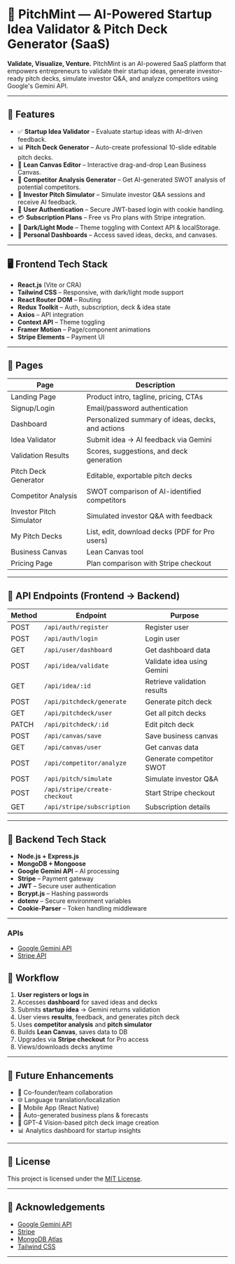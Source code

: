 

# 🚀 PitchMint — AI-Powered Startup Idea Validator & Pitch Deck Generator (SaaS)

**Validate, Visualize, Venture.**
PitchMint is an AI-powered SaaS platform that empowers entrepreneurs to validate their startup ideas, generate investor-ready pitch decks, simulate investor Q\&A, and analyze competitors using Google's Gemini API.

---

## 🧩 Features

* ✅ **Startup Idea Validator** – Evaluate startup ideas with AI-driven feedback.
* 📊 **Pitch Deck Generator** – Auto-create professional 10-slide editable pitch decks.
* 🧠 **Lean Canvas Editor** – Interactive drag-and-drop Lean Business Canvas.
* 📌 **Competitor Analysis Generator** – Get AI-generated SWOT analysis of potential competitors.
* 🎤 **Investor Pitch Simulator** – Simulate investor Q\&A sessions and receive AI feedback.
* 🔐 **User Authentication** – Secure JWT-based login with cookie handling.
* 💳 **Subscription Plans** – Free vs Pro plans with Stripe integration.
* 🌙 **Dark/Light Mode** – Theme toggling with Context API & localStorage.
* 📁 **Personal Dashboards** – Access saved ideas, decks, and canvases.

---

## 🖥️ Frontend Tech Stack

* **React.js** (Vite or CRA)
* **Tailwind CSS** – Responsive, with dark/light mode support
* **React Router DOM** – Routing
* **Redux Toolkit** – Auth, subscription, deck & idea state
* **Axios** – API integration
* **Context API** – Theme toggling
* **Framer Motion** – Page/component animations
* **Stripe Elements** – Payment UI

---

## 📄 Pages

| Page                     | Description                                       |
| ------------------------ | ------------------------------------------------- |
| Landing Page             | Product intro, tagline, pricing, CTAs             |
| Signup/Login             | Email/password authentication                     |
| Dashboard                | Personalized summary of ideas, decks, and actions |
| Idea Validator           | Submit idea → AI feedback via Gemini              |
| Validation Results       | Scores, suggestions, and deck generation          |
| Pitch Deck Generator     | Editable, exportable pitch decks                  |
| Competitor Analysis      | SWOT comparison of AI-identified competitors      |
| Investor Pitch Simulator | Simulated investor Q\&A with feedback             |
| My Pitch Decks           | List, edit, download decks (PDF for Pro users)    |
| Business Canvas          |  Lean Canvas tool                    |
| Pricing Page             | Plan comparison with Stripe checkout              |


---

## 🔌 API Endpoints (Frontend → Backend)

| Method | Endpoint                      | Purpose                     |
| ------ | ----------------------------- | --------------------------- |
| POST   | `/api/auth/register`          | Register user               |
| POST   | `/api/auth/login`             | Login user                  |
| GET    | `/api/user/dashboard`         | Get dashboard data          |
| POST   | `/api/idea/validate`          | Validate idea using Gemini  |
| GET    | `/api/idea/:id`               | Retrieve validation results |
| POST   | `/api/pitchdeck/generate`     | Generate pitch deck         |
| GET    | `/api/pitchdeck/user`         | Get all pitch decks         |
| PATCH  | `/api/pitchdeck/:id`          | Edit pitch deck             |
| POST   | `/api/canvas/save`            | Save business canvas        |
| GET    | `/api/canvas/user`            | Get canvas data             |
| POST   | `/api/competitor/analyze`     | Generate competitor SWOT    |
| POST   | `/api/pitch/simulate`         | Simulate investor Q\&A      |
| POST   | `/api/stripe/create-checkout` | Start Stripe checkout       |
| GET    | `/api/stripe/subscription`    | Subscription details        |

---

## 🧠 Backend Tech Stack

* **Node.js + Express.js**
* **MongoDB + Mongoose**
* **Google Gemini API** – AI processing
* **Stripe** – Payment gateway
* **JWT** – Secure user authentication
* **Bcrypt.js** – Hashing passwords
* **dotenv** – Secure environment variables
* **Cookie-Parser** – Token handling middleware

---


### APIs

* [Google Gemini API](https://ai.google.dev)
* [Stripe API](https://stripe.com)




## 🔄 Workflow

1. **User registers or logs in**
2. Accesses **dashboard** for saved ideas and decks
3. Submits **startup idea** → Gemini returns validation
4. User views **results**, feedback, and generates pitch deck
5. Uses **competitor analysis** and **pitch simulator**
6. Builds **Lean Canvas**, saves data to DB
7. Upgrades via **Stripe checkout** for Pro access
8. Views/downloads decks  anytime

---

## 🔮 Future Enhancements

* 👥 Co-founder/team collaboration
* 🌐 Language translation/localization
* 📱 Mobile App (React Native)
* 🧾 Auto-generated business plans & forecasts
* 🎨 GPT-4 Vision-based pitch deck image creation
* 📊 Analytics dashboard for startup insights

---

## 📄 License

This project is licensed under the [MIT License](LICENSE).

---

## 🙌 Acknowledgements

* [Google Gemini API](https://ai.google.dev)
* [Stripe](https://stripe.com)
* [MongoDB Atlas](https://www.mongodb.com/cloud/atlas)
* [Tailwind CSS](https://tailwindcss.com)

---

